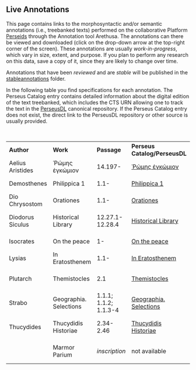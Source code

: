 ## Live Annotations

This page contains links to the morphosyntactic and/or semantic annotations (i.e., treebanked texts) performed on the collaborative Platform <a href="http://sosol.perseids.org/sosol/" target="_blank">Perseids</a> through the Annotation tool Arethusa. The annotations can there be viewed and downloaded (click on the drop-down arrow at the top-right corner of the screen). These annotations are usually *work-in-progress*, which vary in size, extent, and purpose. If you plan to perform any research on this data, save a copy of it, since they are likely to change over time. 

Annotations that have been *reviewed* and are *stable* will be published in the <a href="https://github.com/PerseusDL/treebank_data/tree/master/AGDT2/corpus/stableannotations" target="_blank">stableannotations</a> folder.

In the following table you find specifications for each annotation. The Perseus Catalog entry contains detailed information about the digital edition of the text treebanked, which includes the CTS URN allowing one to track the text in the <a href="https://github.com/PerseusDL/canonical/tree/master/CTS_XML_TEI/perseus" target="_blank">PerseusDL</a> canonical repository. If the Perseus Catalog entry does not exist, the direct link to the PerseusDL repository or other source is usually provided.

<br/>


<table>
<tr>
<td><b>Author</b></td>
<td><b>Work</b></td>
<td><b>Passage</b></td>
<td><b>Perseus Catalog/PerseusDL</b></td>
<td><b>Annotator</b></td>
<td><b>Annotation</b></td>
<td><b>Notes</b></td>
</tr>
<tr>
<td>Aelius Aristides</td>
<td>Ῥώμης ἐγκώμιον</td>
<td>14.197-</td>
<td><a href="http://catalog.perseus.org/catalog/urn:cts:greekLit:tlg0284.tlg014.perseus-grc1" target="_blank">Ῥώμης ἐγκώμιον</a></td>
<td>Eleni Bozia</td>
<td><a href="http://www.perseids.org/tools/arethusa/app/#/perseids?chunk=1&doc=9635" target="_blank">14.197-</a></td>
<td></td>
</tr>

<tr>
<td>Demosthenes</td>
<td>Philippica 1</td>
<td>1.1-</td>
<td><a href="http://catalog.perseus.org/catalog/urn:cts:greekLit:tlg0014.tlg004.perseus-grc1" target="_blank">Philippica 1</a></td>
<td>Eleni Bozia</td>
<td><a href="http://www.perseids.org/tools/arethusa/app/#/perseids?chunk=1&doc=9534" target="_blank">1.1-</a></td>
<td></td>
</tr>
<tr>
<td>Dio Chrysostom</td>
<td>Orationes</td>
<td>1.1-</td>
<td><a href="http://catalog.perseus.org/catalog/urn:cts:greekLit:tlg0612.tlg001.opp-grc1" target="_blank">Orationes</a></td>
<td>Eleni Bozia</td>
<td><a href="http://www.perseids.org/tools/arethusa/app/#/perseids?chunk=1&doc=9592" target="_blank">Oratio 25</a></td>
<td></td>
</tr>
<tr>
<td>Diodorus Siculus</td>
<td>Historical Library</td>
<td>12.27.1-12.28.4</td>
<td><a href="http://catalog.perseus.org/catalog/urn:cts:greekLit:tlg0060.tlg001.perseus-grc3" target="_blank">Historical Library</a></td>
<td>Marcel Merniz</td>
<td><a href="http://www.perseids.org/tools/arethusa/app/#/perseids?chunk=1&doc=9817" target="_blank">12.27.1-12.28.4</a></td>
<td>Morphosyntactic and semantic annotation</td>
</tr>

<tr>
<td>Isocrates</td>
<td>On the peace</td>
<td>1-</td>
<td><a href="http://catalog.perseus.org/catalog/urn:cts:greekLit:tlg0010.tlg017.perseus-grc1" target="_blank">On the peace</a></td>
<td>Eleni Bozia</td>
<td><a href="http://www.perseids.org/tools/arethusa/app/#/perseids?chunk=1&doc=9766" target="_blank">1-</a></td>
<td></td>
</tr>

<tr>
<td>Lysias</td>
<td>In Eratosthenem</td>
<td>1.1-</td>
<td><a href="http://catalog.perseus.org/catalog/urn:cts:greekLit:tlg0540.tlg012.perseus-grc1" target="_blank">In Eratosthenem</a></td>
<td>Eleni Bozia</td>
<td><a href="http://www.perseids.org/tools/arethusa/app/#/perseids?chunk=1&doc=8611" target="_blank">1.1-</a></td>
<td></td>
</tr>
<tr>
<td>Plutarch</td>
<td>Themistocles</td>
<td>2.1</td>
<td><a href="https://github.com/PerseusDL/canonical/blob/master/CTS_XML_TEI/perseus/greekLit/tlg0007/tlg010/tlg0007.tlg010.perseus-grc1.xml" target="_blank">Themistocles</a></td>
<td>Marcel Merniz</td>
<td><a href="http://www.perseids.org/tools/arethusa/app/#/perseids?chunk=1&doc=10314" target="_blank">2.1</a></td>
<td>Morphosyntactic and semantic annotation</td>
</tr>
<tr>
<td>Strabo</td>
<td>Geographia. Selections</td>
<td>1.1.1; 1.1.2; 1.1.3-4</td>
<td><a href="http://catalog.perseus.org/catalog/urn:cts:greekLit:tlg0099.tlg001.perseus-grc1" target="_blank">Geographia. Selections</a></td>
<td>Chiara Palladino</td>
<td>
<a href="http://www.perseids.org/tools/arethusa/app/#/perseids?chunk=1&doc=10125" target="_blank">1.1.1</a>;
<a href="http://www.perseids.org/tools/arethusa/app/#/perseids?chunk=1&doc=10283" target="_blank">1.1.2</a>;
<a href="http://www.perseids.org/tools/arethusa/app/#/perseids?chunk=1&doc=10285" target="_blank">1.1.3-4</a>
</td>
<td></td>
</tr>
<tr>
<td>Thucydides</td>
<td>Thucydidis Historiae</td>
<td>2.34-2.46</td>
<td><a href="http://catalog.perseus.org/catalog/urn:cts:greekLit:tlg0003.tlg001.perseus-grc1" target="_blank">Thucydidis Historiae</a></td>
<td>Giuseppe G. A. Celano</td>
<td><a href="http://www.perseids.org/tools/arethusa/app/#/perseids?chunk=1&doc=9258" target="_blank">2.34-2.46</a></td>
<td>Morphosyntactic and semantic annotation</td>
</tr>
<tr>
<td></td>
<td>Marmor Parium</td>
<td><i>inscription</i></td>
<td>not available</td>
<td>Giuseppe G. A. Celano</td>
<td><a href="http://www.perseids.org/tools/arethusa/app/#/perseids?chunk=1&doc=5891" target="_blank"><i>inscription</i></a></td>
<td>Morphosyntactic and semantic annotation</td>
</tr>
</table>




